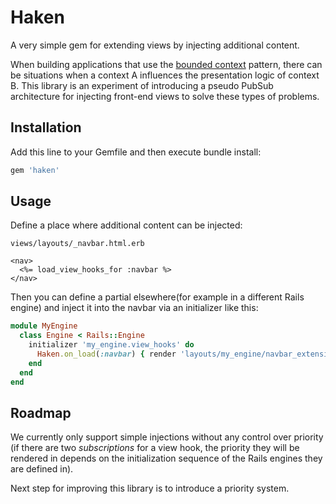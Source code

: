 # Haken

A very simple gem for extending views by injecting additional content.

When building applications that use the [bounded context](https://martinfowler.com/bliki/BoundedContext.html) pattern, there can be situations when a context A influences the presentation logic of context B. This library is an experiment of introducing a pseudo PubSub architecture for injecting front-end views to solve these types of problems.

## Installation

Add this line to your Gemfile and then execute bundle install:

```rb
gem 'haken'
```

## Usage

Define a place where additional content can be injected:

`views/layouts/_navbar.html.erb`
```erb
<nav>
  <%= load_view_hooks_for :navbar %>
</nav>
```

Then you can define a partial elsewhere(for example in a different Rails engine) and inject it into the navbar via an initializer like this:
```rb
module MyEngine
  class Engine < Rails::Engine
    initializer 'my_engine.view_hooks' do
      Haken.on_load(:navbar) { render 'layouts/my_engine/navbar_extension' }
    end
  end
end
```

## Roadmap

We currently only support simple injections without any control over priority (if there are two *subscriptions* for a view hook, the priority they will be rendered in depends on the initialization sequence of the Rails engines they are defined in).

Next step for improving this library is to introduce a priority system.

